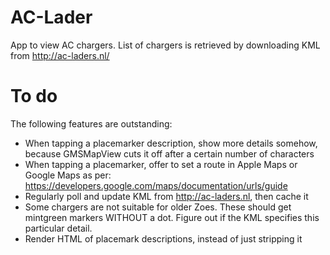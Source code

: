 # AC-Lader

App to view AC chargers. List of chargers is retrieved by downloading KML from
http://ac-laders.nl/

# To do

The following features are outstanding:
* When tapping a placemarker description, show more details somehow, because
  GMSMapView cuts it off after a certain number of characters
* When tapping a placemarker, offer to set a route in Apple Maps or Google Maps
  as per: https://developers.google.com/maps/documentation/urls/guide
* Regularly poll and update KML from http://ac-laders.nl, then cache it
* Some chargers are not suitable for older Zoes. These should get mintgreen
  markers WITHOUT a dot. Figure out if the KML specifies this particular
  detail.
* Render HTML of placemark descriptions, instead of just stripping it
